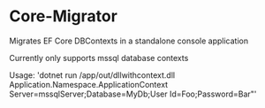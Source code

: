 # Core-Migrator
Migrates EF Core DBContexts in a standalone console application

Currently only supports mssql database contexts

Usage: 'dotnet run /app/out/dllwithcontext.dll Application.Namespace.ApplicationContext Server=mssqlServer;Database=MyDb;User Id=Foo;Password=Bar"'